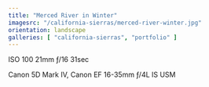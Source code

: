 ```yaml
---
title: "Merced River in Winter"
imagesrc: "/california-sierras/merced-river-winter.jpg"
orientation: landscape
galleries: [ "california-sierras", "portfolio" ]
---
```


ISO 100 21mm ƒ/16 31sec

Canon 5D Mark IV, Canon EF 16-35mm ƒ/4L IS USM
